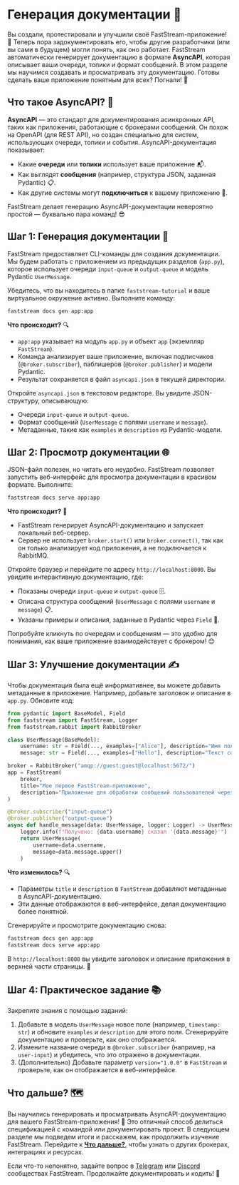 # Генерация документации 📝

Вы создали, протестировали и улучшили своё FastStream-приложение! 🎉 Теперь пора задокументировать его, чтобы другие разработчики (или вы сами в будущем) могли понять, как оно работает. FastStream автоматически генерирует документацию в формате **AsyncAPI**, которая описывает ваши очереди, топики и формат сообщений. В этом разделе мы научимся создавать и просматривать эту документацию. Готовы сделать ваше приложение понятным для всех? Погнали! 🚀

## Что такое AsyncAPI? 🤔

**AsyncAPI** — это стандарт для документирования асинхронных API, таких как приложения, работающие с брокерами сообщений. Он похож на OpenAPI (для REST API), но создан специально для систем, использующих очереди, топики и события. AsyncAPI-документация показывает:

- Какие **очереди** или **топики** использует ваше приложение 📬.
- Как выглядят **сообщения** (например, структура JSON, заданная Pydantic) 📋.
- Как другие системы могут **подключиться** к вашему приложению 🔗.

FastStream делает генерацию AsyncAPI-документации невероятно простой — буквально пара команд! 😎

## Шаг 1: Генерация документации 📄

FastStream предоставляет CLI-команды для создания документации. Мы будем работать с приложением из предыдущих разделов (`app.py`), которое использует очереди `input-queue` и `output-queue` и модель Pydantic `UserMessage`.

Убедитесь, что вы находитесь в папке `faststream-tutorial` и ваше виртуальное окружение активно. Выполните команду:

```bash
faststream docs gen app:app
```

**Что происходит?** 🔍

- `app:app` указывает на модуль `app.py` и объект `app` (экземпляр `FastStream`).
- Команда анализирует ваше приложение, включая подписчиков (`@broker.subscriber`), паблишеров (`@broker.publisher`) и модели Pydantic.
- Результат сохраняется в файл `asyncapi.json` в текущей директории.

Откройте `asyncapi.json` в текстовом редакторе. Вы увидите JSON-структуру, описывающую:

- Очереди `input-queue` и `output-queue`.
- Формат сообщений (`UserMessage` с полями `username` и `message`).
- Метаданные, такие как `examples` и `description` из Pydantic-модели.

## Шаг 2: Просмотр документации 🌐

JSON-файл полезен, но читать его неудобно. FastStream позволяет запустить веб-интерфейс для просмотра документации в красивом формате. Выполните:

```bash
faststream docs serve app:app
```

**Что происходит?** 🔄

- FastStream генерирует AsyncAPI-документацию и запускает локальный веб-сервер.
- Сервер не использует `broker.start()` или `broker.connect()`, так как он только анализирует код приложения, а не подключается к RabbitMQ.

Откройте браузер и перейдите по адресу `http://localhost:8000`. Вы увидите интерактивную документацию, где:

- Показаны очереди `input-queue` и `output-queue` 🗄️.
- Описана структура сообщений (`UserMessage` с полями `username` и `message`) 📋.
- Указаны примеры и описания, заданные в Pydantic через `Field` 📜.

Попробуйте кликнуть по очередям и сообщениям — это удобно для понимания, как ваше приложение взаимодействует с брокером! 😊

## Шаг 3: Улучшение документации ✍️

Чтобы документация была ещё информативнее, вы можете добавить метаданные в приложение. Например, добавьте заголовок и описание в `app.py`. Обновите код:

```python
from pydantic import BaseModel, Field
from faststream import FastStream, Logger
from faststream.rabbit import RabbitBroker

class UserMessage(BaseModel):
    username: str = Field(..., examples=["Alice"], description="Имя пользователя")
    message: str = Field(..., examples=["Hello"], description="Текст сообщения")

broker = RabbitBroker("amqp://guest:guest@localhost:5672/")
app = FastStream(
    broker,
    title="Мое первое FastStream-приложение",
    description="Приложение для обработки сообщений пользователей через RabbitMQ"
)

@broker.subscriber("input-queue")
@broker.publisher("output-queue")
async def handle_message(data: UserMessage, logger: Logger) -> UserMessage:
    logger.info(f"Получено: {data.username} сказал '{data.message}'")
    return UserMessage(
        username=data.username,
        message=data.message.upper()
    )
```

**Что изменилось?** 🔍

- Параметры `title` и `description` в `FastStream` добавляют метаданные в AsyncAPI-документацию.
- Эти данные отображаются в веб-интерфейсе, делая документацию более понятной.

Сгенерируйте и просмотрите документацию снова:

```bash
faststream docs gen app:app
faststream docs serve app:app
```

В `http://localhost:8000` вы увидите заголовок и описание приложения в верхней части страницы. 🎉

## Шаг 4: Практическое задание 📚

Закрепите знания с помощью заданий:

1. Добавьте в модель `UserMessage` новое поле (например, `timestamp: str`) и обновите `examples` и `description` для этого поля. Сгенерируйте документацию и проверьте, как оно отображается.
2. Измените название очереди в `@broker.subscriber` (например, на `user-input`) и убедитесь, что это отражено в документации.
3. (Дополнительно) Добавьте параметр `version="1.0.0"` в `FastStream` и проверьте, как он отображается в веб-интерфейсе.

## Что дальше? 🗺️

Вы научились генерировать и просматривать AsyncAPI-документацию для вашего FastStream-приложения! 🎉 Это отличный способ делиться спецификацией с командой или документировать проект. В следующем разделе мы подведем итоги и расскажем, как продолжить изучение FastStream. Перейдите к [**Что дальше?**](./next_steps.md), чтобы узнать о других брокерах, интеграциях и ресурсах.

Если что-то непонятно, задайте вопрос в [Telegram](https://t.me/python_faststream) или [Discord](https://discord.gg/qFm6aSqq59) сообществах FastStream. Продолжайте документировать и кодить! 🚀
